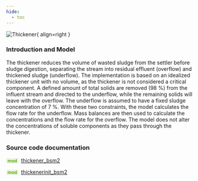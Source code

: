 ```yaml
---
hide:
  - toc
---
```


![Thickener](../../assets/icons/bsm2python/thickener.svg){ align=right }

### Introduction and Model

The thickener reduces the volume of wasted sludge from the settler before sludge digestion, separating the stream into residual effluent (overflow) and thickened sludge (underflow). The implementation is based on an idealized thickener unit with no volume, as the thickener is not considered a critical component. A defined amount of total solids are removed (98&nbsp;%) from the influent stream and directed to the underflow, while the remaining solids will leave with the overflow. The underflow is assumed to have a fixed sludge concentration of 7&nbsp;%. With these two constraints, the model calculates the flow rate for the underflow. Mass balances are then used to calculate the concentrations and the flow rate for the overflow. The model does not alter the concentrations of soluble components as they pass through the thickener.


### Source code documentation

<span style=
  "color: #5cad0f;
  font-weight: bold;
  font-size: .85em;
  background-color: #5cad0f1a;
  padding: 0 .3em;
  border-radius: .1rem;
  margin-right: 0.2rem;">
mod</span> [thickener_bsm2](/reference/bsm2_python/bsm2/thickener_bsm2)

<span style=
  "color: #5cad0f;
  font-weight: bold;
  font-size: .85em;
  background-color: #5cad0f1a;
  padding: 0 .3em;
  border-radius: .1rem;
  margin-right: 0.2rem;">
mod</span> [thickenerinit_bsm2](/reference/bsm2_python/bsm2/init/thickenerinit_bsm2)


[^1]: [Benchmarking of Control Strategies for Wastewater Treatment Plants](https://iwaponline.com/ebooks/book-pdf/650794/wio9781780401171.pdf), chap. 4.2.4.3 Thickener
[^2]: [Benchmark Simulation Model no. 2 (BSM2)](http://iwa-mia.org/wp-content/uploads/2022/09/TR3_BSM_TG_Tech_Report_no_3_BSM2_General_Description.pdf), chap. 5.1 Thickener
